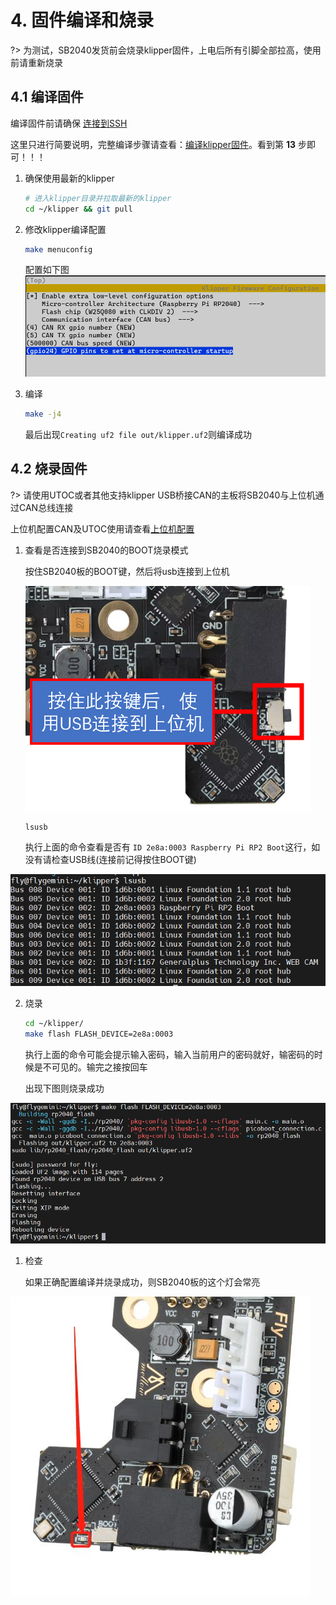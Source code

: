 # 4. 固件编译和烧录

?> 为测试，SB2040发货前会烧录klipper固件，上电后所有引脚全部拉高，使用前请重新烧录

## 4.1 编译固件

编译固件前请确保 [连接到SSH](/board/fly_pi/FLY_π_description5 "点击即可跳转")

这里只进行简要说明，完整编译步骤请查看：[编译klipper固件](/board/fly_super8/firmware?id=_1-编译klipper固件 "点击即可跳转")。看到第 **13** 步即可！！！

1. 确保使用最新的klipper

    ```bash
    # 进入klipper目录并拉取最新的klipper
    cd ~/klipper && git pull
    ```

2. 修改klipper编译配置

    ```bash
    make menuconfig
    ```

     配置如下图
![config](../../images/boards/fly_sb2040/config.png ":no-zooom")

3. 编译

    ```bash
    make -j4
    ```

     最后出现``Creating uf2 file out/klipper.uf2``则编译成功

## 4.2 烧录固件

?> 请使用UTOC或者其他支持klipper USB桥接CAN的主板将SB2040与上位机通过CAN总线连接

上位机配置CAN及UTOC使用请查看[上位机配置](/board/fly_sb2040/piconfig "点击即可跳转")

1. 查看是否连接到SB2040的BOOT烧录模式
   
    按住SB2040板的BOOT键，然后将usb连接到上位机

    ![boot](../../images/boards/fly_sb2040/boot.png)
    
    ```bash
    lsusb
    ```
    
    执行上面的命令查看是否有 ``ID 2e8a:0003 Raspberry Pi RP2 Boot``这行，如没有请检查USB线(连接前记得按住BOOT键)

![config](../../images/boards/fly_sb2040/lsusb.png ":no-zooom")

2. 烧录
   
    ```bash
    cd ~/klipper/
    make flash FLASH_DEVICE=2e8a:0003
    ```
    
   执行上面的命令可能会提示输入密码，输入当前用户的密码就好，输密码的时候是不可见的。输完之接按回车
    
   出现下图则烧录成功

![flash](../../images/boards/fly_sb2040/flash.png ":no-zooom")




1. 检查

    如果正确配置编译并烧录成功，则SB2040板的这个灯会常亮

![config](../../images/boards/fly_sb2040/statusled.png ":no-zooom")